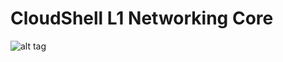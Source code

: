 # CloudShell L1 Networking Core
![alt tag](https://travis-ci.org/QualiSystems/cloudshell-L1-networking-core.svg)
